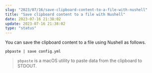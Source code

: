 ```yaml
---
slug: "2023/07/16/save-clipboard-content-to-a-file-with-nushell"
title: "Save clipboard content to a file with Nushell"
date: 2023-07-16 21:38:02
update: 2023-07-16 21:38:02
type: "status"
---
```


You can save the clipboard content to a file using Nushell as follows.

```nu
pbpaste | save config.yml
```

> `pbpaste` is a macOS utility to paste data from the clipboard to STDOUT.
